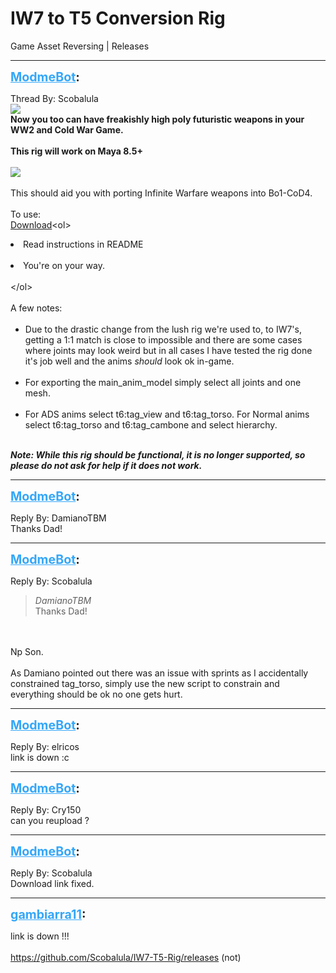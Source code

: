 # IW7 to T5 Conversion Rig
Game Asset Reversing | Releases

---
<strong style="font-size: 1.4em;"><span style="text-decoration: underline;text-decoration-color: #34a7f9;"><span style="color:#34a7f9;">ModmeBot</span></span>:</strong>

<p>Thread By: Scobalula<br /><img style="max-width: 500px;" src="http://i.imgur.com/zXSoBsu.png"><br /><strong>Now you too can have freakishly high poly futuristic weapons in your WW2 and Cold War Game.</strong><br /> <br /><strong>This rig will work on Maya 8.5+</strong><br /><strong></strong><br /><strong><img style="max-width: 500px;" src="https://i.imgur.com/UkuaKq7.gif"></strong><br /> <br />This should aid you with porting Infinite Warfare weapons into Bo1-CoD4. <br /> <br />To use:<br /><a href="https://github.com/Scobalula/IW7-T5-Rig/releases">Download</a>&lt;ol&gt;<li>Read instructions in README<br /><br /><li>You&#39;re on your way.<br /><br />&lt;/ol&gt; <br /> <br />A few notes:<br /> <br /><ul><li>Due to the drastic change from the lush rig we&#39;re used to, to IW7&#39;s, getting a 1:1 match is close to impossible and there are some cases where joints may look weird but in all cases I have tested the rig done it&#39;s job well and the anims <em>should </em>look ok in-game.<br /><br /><li>For exporting the main_anim_model simply select all joints and one mesh.<br /><br /><li>For ADS anims select t6:tag_view and t6:tag_torso. For Normal anims select t6:tag_torso and t6:tag_cambone and select hierarchy.<br /><br /></li></li></li></ul><em><strong>Note: While this rig should be functional, it is no longer supported, so please do not ask for help if it does not work.</strong></em></li></li></p>

---
<strong style="font-size: 1.4em;"><span style="text-decoration: underline;text-decoration-color: #34a7f9;"><span style="color:#34a7f9;">ModmeBot</span></span>:</strong>

<p>Reply By: DamianoTBM<br />Thanks Dad!</p>

---
<strong style="font-size: 1.4em;"><span style="text-decoration: underline;text-decoration-color: #34a7f9;"><span style="color:#34a7f9;">ModmeBot</span></span>:</strong>

<p>Reply By: Scobalula<br /><blockquote><em>DamianoTBM</em><br />Thanks Dad!</blockquote><br /> <br />Np Son.<br /> <br />As Damiano pointed out there was an issue with sprints as I accidentally constrained tag_torso, simply use the new script to constrain and everything should be ok no one gets hurt.</p>

---
<strong style="font-size: 1.4em;"><span style="text-decoration: underline;text-decoration-color: #34a7f9;"><span style="color:#34a7f9;">ModmeBot</span></span>:</strong>

<p>Reply By: elricos<br />link is down :c</p>

---
<strong style="font-size: 1.4em;"><span style="text-decoration: underline;text-decoration-color: #34a7f9;"><span style="color:#34a7f9;">ModmeBot</span></span>:</strong>

<p>Reply By: Cry150<br />can you reupload ?</p>

---
<strong style="font-size: 1.4em;"><span style="text-decoration: underline;text-decoration-color: #34a7f9;"><span style="color:#34a7f9;">ModmeBot</span></span>:</strong>

<p>Reply By: Scobalula<br />Download link fixed.</p>

---
<strong style="font-size: 1.4em;"><span style="text-decoration: underline;text-decoration-color: #34a7f9;"><span style="color:#34a7f9;">gambiarra11</span></span>:</strong>

<p>link is down   !!!<br /><br /><a href="https://github.com/Scobalula/IW7-T5-Rig/releases">https://github.com/Scobalula/IW7-T5-Rig/releases</a>  (not)</p>
